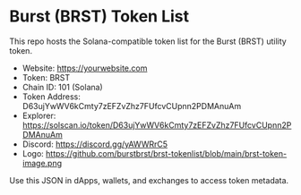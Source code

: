 # Burst (BRST) Token List

This repo hosts the Solana-compatible token list for the Burst (BRST) utility token.

- Website: https://yourwebsite.com
- Token: BRST
- Chain ID: 101 (Solana)
- Token Address: D63ujYwWV6kCmty7zEFZvZhz7FUfcvCUpnn2PDMAnuAm
- Explorer: https://solscan.io/token/D63ujYwWV6kCmty7zEFZvZhz7FUfcvCUpnn2PDMAnuAm
- Discord: https://discord.gg/yAWWRrC5
- Logo: https://github.com/burstbrst/brst-tokenlist/blob/main/brst-token-image.png

Use this JSON in dApps, wallets, and exchanges to access token metadata.
